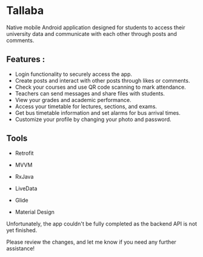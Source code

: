 # Tallaba

Native mobile Android application designed for students to access their university data and communicate with each other through posts and comments.

## Features :

* Login functionality to securely access the app.
* Create posts and interact with other posts through likes or comments.
* Check your courses and use QR code scanning to mark attendance.
* Teachers can send messages and share files with students.
* View your grades and academic performance.
* Access your timetable for lectures, sections, and exams.
* Get bus timetable information and set alarms for bus arrival times.
* Customize your profile by changing your photo and password.

<h2>Tools </h2>

- Retrofit

- MVVM

- RxJava

- LiveData

- Glide

- Material Design

Unfortunately, the app couldn't be fully completed as the backend API is not yet finished.

Please review the changes, and let me know if you need any further assistance!
